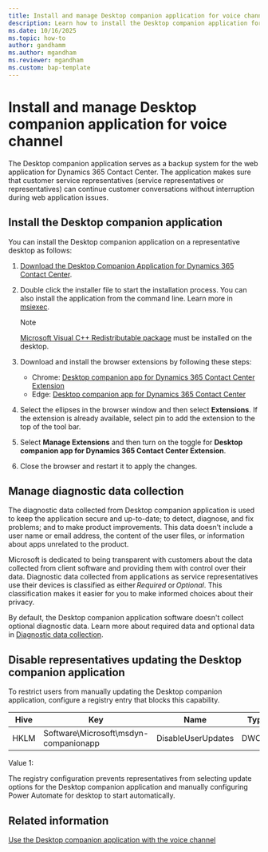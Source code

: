 ```yaml
---
title: Install and manage Desktop companion application for voice channel 
description: Learn how to install the Desktop companion application for the voice channel in Dynamics 365 Contact Center.
ms.date: 10/16/2025
ms.topic: how-to
author: gandhamm
ms.author: mgandham
ms.reviewer: mgandham
ms.custom: bap-template
---
```


# Install and manage Desktop companion application for voice channel 

The Desktop companion application serves as a backup system for the web application for Dynamics 365 Contact Center. The application makes sure that customer service representatives (service representatives or representatives) can continue customer conversations without interruption during web application issues.

## Install the Desktop companion application

You can install the Desktop companion application on a representative desktop as follows:

1. [Download the Desktop Companion Application for Dynamics 365 Contact Center](https://aka.ms/dca-installer).
1. Double click the installer file to start the installation process. You can also install the application from the command line. Learn more in [msiexec](/windows-server/administration/windows-commands/msiexec).

    > [!NOTE]
    > [Microsoft Visual C++ Redistributable package](/cpp/windows/latest-supported-vc-redist) must be installed on the desktop.

1. Download and install the browser extensions by following these steps:
    - Chrome: [Desktop companion app for Dynamics 365 Contact Center Extension ](https://chromewebstore.google.com/detail/desktop-companion-app-for/kejpacmiikcnjccejioofncknckcpcpa?authuser=0&hl=en)
    - Edge: [Desktop companion app for Dynamics 365 Contact Center](https://microsoftedge.microsoft.com/addons/detail/desktop-companion-app-for/ifonlckhhfkfainkbngfbjhodbkeafbg)
1. Select the ellipses in the browser window and then select **Extensions**. If the extension is already available, select pin to add the extension to the top of the tool bar.
1. Select **Manage Extensions** and then turn on the toggle for **Desktop companion app for Dynamics 365 Contact Center Extension**.
1. Close the browser and restart it to apply the changes.

## Manage diagnostic data collection

The diagnostic data collected from Desktop companion application is used to keep the application secure and up-to-date; to detect, diagnose, and fix problems; and to make product improvements. This data doesn't include a user name or email address, the content of the user files, or information about apps unrelated to the product.

Microsoft is dedicated to being transparent with customers about the data collected from client software and providing them with control over their data. Diagnostic data collected from applications as service representatives use their devices is classified as either *Required* or *Optional*. This classification makes it easier for you to make informed choices about their privacy.

By default, the Desktop companion application software doesn't collect optional diagnostic data. Learn more about required data and optional data in [Diagnostic data collection](/power-automate/desktop-flows/diagnostic-data?WT.mc_id=powerautomate_inproduct_padconsole#required-data).

## Disable representatives updating the Desktop companion application

To restrict users from manually updating the Desktop companion application, configure a registry entry that blocks this capability.

| Hive | Key | Name | Type |
| ---- | --- | ---- | ---- |
| HKLM | Software\Microsoft\msdyn-companionapp | DisableUserUpdates | DWORD |

Value
1:

The registry configuration prevents representatives from selecting update options for the Desktop companion application and manually configuring Power Automate for desktop to start automatically.

## Related information

[Use the Desktop companion application with the voice channel](../use/voice-dca-application.md)  
